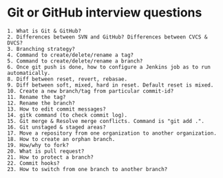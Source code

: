 # Git or GitHub interview questions

    1. What is Git & GitHub?
    2. Differences between SVN and GitHub? Differences between CVCS & DVCS?
    3. Branching strategy?
    4. Command to create/delete/rename a tag?
    5. Command to create/delete/rename a branch?
    6. Once git push is done, how to configure a Jenkins job as to run automatically.
    8. Diff between reset, revert, rebasae.
    9. Diff between soft, mixed, hard in reset. Default reset is mixed.
    10. Create a new branch/tag from particular commit-id?
    11. Rename the tag?
    12. Rename the branch?
    13. How to edit commit messages?
    14. gitk command (to check commit log).
    15. Git merge & Resolve merge conflicts. Command is "git add .".
    16. Git unstaged & staged areas?
    17. Move a repository from one organization to another organization.
    18. How to create an orphan branch.
    19. How/why to fork?
    20. What is pull request?
    21. How to protect a branch?
    22. Commit hooks?
    23. How to switch from one branch to another branch?
